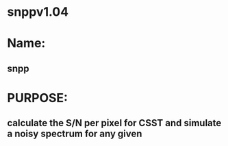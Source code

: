 # snppv1.04
# Name:
##	snpp
# PURPOSE:
##	calculate the S/N per pixel for CSST and simulate a noisy spectrum for any given 
